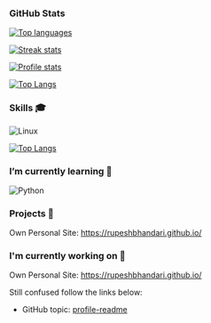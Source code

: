 
### GitHub Stats

<a href="https://github.com/RupeshBhandari">

<img src="https://github-readme-stats.vercel.app/api/top-langs/?username=RupeshBhandari&title_color=ffffff&text_color=c9cacc&icon_color=2bbc8a&bg_color=1d1f21"
    title="Top languages" alt="Top languages" />

<img src="https://github-readme-streak-stats.herokuapp.com/?user=RupeshBhandari" title="Streak stats" alt="Streak stats" />

<img src="https://github-readme-stats.vercel.app/api?username=RupeshBhandari&show_icons=true&title_color=ffffff&text_color=c9cacc&icon_color=2bbc8a&bg_color=1d1f21"
    title="Profile stats" alt="Profile stats" />

</a>

[![Top Langs](https://github-readme-stats.vercel.app/api/top-langs/?username=RupeshBhandari&layout=compact)](https://github.com/anuraghazra/github-readme-stats)

### Skills 🎓

![Linux](https://img.shields.io/badge/OS-Linux-2bbc8a?logo=linux&logoColor=white)

[![Top Langs](https://github-readme-stats.vercel.app/api/top-langs/?username=RupeshBhandari)](https://github.com/anuraghazra/github-readme-stats)

### I’m currently learning 🌱
![Python](https://img.shields.io/badge/Code-Python-2bbc8a?logo=python&logoColor=white)

### Projects 💼

Own Personal Site: https://rupeshbhandari.github.io/

### I'm currently working on 🔭 

Own Personal Site: https://rupeshbhandari.github.io/


Still confused follow the links below:
- GitHub topic: [profile-readme](https://github.com/topics/profile-readme)
